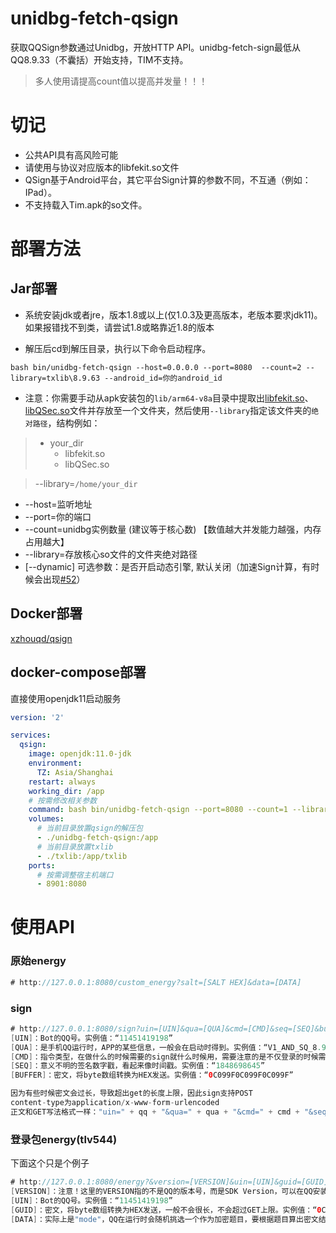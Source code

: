 # unidbg-fetch-qsign

获取QQSign参数通过Unidbg，开放HTTP API。unidbg-fetch-sign最低从QQ8.9.33（不囊括）开始支持，TIM不支持。

> 多人使用请提高count值以提高并发量！！！

# 切记

 - 公共API具有高风险可能
 - 请使用与协议对应版本的libfekit.so文件
 - QSign基于Android平台，其它平台Sign计算的参数不同，不互通（例如：IPad）。
 - 不支持载入Tim.apk的so文件。

# 部署方法

## Jar部署

- 系统安装jdk或者jre，版本1.8或以上(仅1.0.3及更高版本，老版本要求jdk11)。如果报错找不到类，请尝试1.8或略靠近1.8的版本

- 解压后cd到解压目录，执行以下命令启动程序。<br>
```shell
bash bin/unidbg-fetch-qsign --host=0.0.0.0 --port=8080  --count=2 --library=txlib\8.9.63 --android_id=你的android_id
```
- 注意：你需要手动从apk安装包的`lib/arm64-v8a`目录中提取出[libfekit.so](txlib%2F8.9.63%2Flibfekit.so)、[libQSec.so](txlib%2F8.9.63%2FlibQSec.so)文件并存放至一个文件夹，然后使用`--library`指定该文件夹的`绝对路径`，结构例如：
> - your_dir<br>
>     - libfekit.so<br>
>     - libQSec.so<br>

> --library=`/home/your_dir`

- --host=监听地址
- --port=你的端口
 - --count=unidbg实例数量 (建议等于核心数) 【数值越大并发能力越强，内存占用越大】
 - --library=存放核心so文件的文件夹绝对路径
- [--dynamic] 可选参数：是否开启动态引擎, 默认关闭（加速Sign计算，有时候会出现[#52](https://github.com/fuqiuluo/unidbg-fetch-qsign/issues/52)）

## Docker部署

[xzhouqd/qsign](https://hub.docker.com/r/xzhouqd/qsign)

## docker-compose部署

直接使用openjdk11启动服务

```yaml
version: '2'

services:
  qsign:
    image: openjdk:11.0-jdk
    environment:
      TZ: Asia/Shanghai
    restart: always
    working_dir: /app
    # 按需修改相关参数
    command: bash bin/unidbg-fetch-qsign --port=8080 --count=1 --library=txlib/8.9.63 --android_id=someandroidid
    volumes:
      # 当前目录放置qsign的解压包
      - ./unidbg-fetch-qsign:/app
      # 当前目录放置txlib
      - ./txlib:/app/txlib
    ports:
      # 按需调整宿主机端口
      - 8901:8080
```

# 使用API

### 原始energy

```kotlin
# http://127.0.0.1:8080/custom_energy?salt=[SALT HEX]&data=[DATA]
```

### sign

```kotlin
# http://127.0.0.1:8080/sign?uin=[UIN]&qua=[QUA]&cmd=[CMD]&seq=[SEQ]&buffer=[BUFFER]
[UIN]：Bot的QQ号。实例值：“11451419198”
[QUA]：是手机QQ运行时，APP的某些信息，一般会在启动时得到。实例值：“V1_AND_SQ_8.9.63_4188_HDBM_T”
[CMD]：指令类型，在做什么的时候需要的sign就什么时候用，需要注意的是不仅登录的时候需要sign，发信息也需要带sign，所以CMD才有很多种。实例值：“wtlogin.login”
[SEQ]：意义不明的签名数字戳，看起来像时间戳。实例值：“1848698645”
[BUFFER]：密文，将byte数组转换为HEX发送。实例值：“0C099F0C099F0C099F”

因为有些时候密文会过长，导致超出get的长度上限，因此sign支持POST
content-type为application/x-www-form-urlencoded
正文和GET写法格式一样："uin=" + qq + "&qua=" + qua + "&cmd=" + cmd + "&seq=" + seq + "&buffer=" + DataUtils.byteArrayToHex(buffer)
```

### 登录包energy(tlv544)

下面这个只是个例子

```kotlin
# http://127.0.0.1:8080/energy?&version=[VERSION]&uin=[UIN]&guid=[GUID]&data=[DATA]
[VERSION]：注意！这里的VERSION指的不是QQ的版本号，而是SDK Version，可以在QQ安装包中找到此信息
[UIN]：Bot的QQ号。实例值：“11451419198”
[GUID]：密文，将byte数组转换为HEX发送，一般不会很长，不会超过GET上限。实例值：“0C099F0C099F0C099F”
[DATA]：实际上是"mode"，QQ在运行时会随机挑选一个作为加密题目，要根据题目算出密文结果才能通过认证。实例值：“810_d”
```
